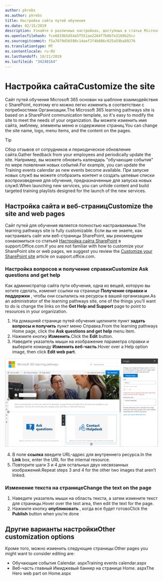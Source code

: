 ```yaml
---
author: pkrebs
ms.author: pkrebs
title: Настройка сайта путей обучения
ms.date: 02/15/2019
description: Узнайте о различных настройках, доступных в статье Microsoft 365 Learning путей
ms.openlocfilehash: fce6819b5d54a5f551ae2264f7b0b7e3169b25cc
ms.sourcegitcommit: f5a7079d56598c14aef2f4b886c025a59ba89276
ms.translationtype: MT
ms.contentlocale: ru-RU
ms.lasthandoff: 10/21/2019
ms.locfileid: "34248164"
---
```

# <a name="customize-the-site"></a><span data-ttu-id="bbd44-103">Настройка сайта</span><span class="sxs-lookup"><span data-stu-id="bbd44-103">Customize the site</span></span>

<span data-ttu-id="bbd44-104">Сайт путей обучения Microsoft 365 основан на шаблоне взаимодействия с SharePoint, поэтому его можно легко изменить в соответствии с потребностями Организации.</span><span class="sxs-lookup"><span data-stu-id="bbd44-104">The Microsoft 365 learning pathways site is based on a SharePoint communication template, so it's easy to modify the site to meet the needs of your organization.</span></span> <span data-ttu-id="bbd44-105">Вы можете изменить имя сайта, эмблему, элементы меню и содержимое страниц.</span><span class="sxs-lookup"><span data-stu-id="bbd44-105">You can change the site name, logo, menu items, and the content on the pages.</span></span> 

> [!TIP]
> <span data-ttu-id="bbd44-106">Сбор отзывов от сотрудников и периодическое обновление сайта.</span><span class="sxs-lookup"><span data-stu-id="bbd44-106">Gather feedback from your employees and periodically update the site.</span></span> <span data-ttu-id="bbd44-107">Например, вы можете обновить календарь "обучающие события" по мере появления новых событий.</span><span class="sxs-lookup"><span data-stu-id="bbd44-107">For example, you can update the Training events calendar as new events become available.</span></span> <span data-ttu-id="bbd44-108">При запуске новых служб вы можете отобразить контент и создать целевые списки воспроизведения для обучения, предназначенные для запуска новых служб.</span><span class="sxs-lookup"><span data-stu-id="bbd44-108">When launching new services, you can unhide content and build targeted training playlists designed for the launch of the new services.</span></span> 

## <a name="customize-the-site-and-web-pages"></a><span data-ttu-id="bbd44-109">Настройка сайта и веб-страниц</span><span class="sxs-lookup"><span data-stu-id="bbd44-109">Customize the site and web pages</span></span>

<span data-ttu-id="bbd44-110">Сайт путей для обучения является полностью настраиваемым.</span><span class="sxs-lookup"><span data-stu-id="bbd44-110">The learning pathways site is fully customizable.</span></span> <span data-ttu-id="bbd44-111">Если вы не знаете, как настраивать сайт или веб-страницы SharePoint, мы рекомендуем ознакомиться со статьей [Настройка сайта SharePoint](https://support.office.com/en-us/article/customize-your-sharepoint-site-320b43e5-b047-4fda-8381-f61e8ac7f59b) в support.Office.com.</span><span class="sxs-lookup"><span data-stu-id="bbd44-111">If you are not familiar with how to customize your SharePoint site or web pages, we suggest you review the [Customize your SharePoint site](https://support.office.com/en-us/article/customize-your-sharepoint-site-320b43e5-b047-4fda-8381-f61e8ac7f59b) article on support.office.com.</span></span> 

### <a name="customize-ask-questions-and-get-help"></a><span data-ttu-id="bbd44-112">Настройка вопросов и получение справки</span><span class="sxs-lookup"><span data-stu-id="bbd44-112">Customize Ask questions and get help</span></span>

<span data-ttu-id="bbd44-113">Как администратор сайта пути обучения, одна из вещей, которую вы хотите сделать, изменит ссылки на странице **Получение справки и поддержки** , чтобы они ссылались на ресурсы в вашей организации.</span><span class="sxs-lookup"><span data-stu-id="bbd44-113">As an administrator of the learning pathways site, one of the things you’ll want to do is change the links on the **Get Help and Support** page to point to resources in your organization.</span></span> 

1.  <span data-ttu-id="bbd44-114">На домашней странице путей обучения щелкните пункт **задать вопросы и получить** пункт меню Справка.</span><span class="sxs-lookup"><span data-stu-id="bbd44-114">From the learning pathways Home page, click the **Ask questions and get help** menu item.</span></span>
2.  <span data-ttu-id="bbd44-115">Нажмите кнопку **Изменить**.</span><span class="sxs-lookup"><span data-stu-id="bbd44-115">Click the **Edit** button.</span></span>
3.  <span data-ttu-id="bbd44-116">Наведите указатель мыши на изображение параметра справки и выберите команду **Изменить веб-часть**.</span><span class="sxs-lookup"><span data-stu-id="bbd44-116">Hover over a Help option image, then click **Edit web part**.</span></span>

![кг-едиселп. png](media/cg-edithelp.png)

4.  <span data-ttu-id="bbd44-118">В поле **ссылка** введите URL-адрес для внутреннего ресурса.</span><span class="sxs-lookup"><span data-stu-id="bbd44-118">In the **Link** box, enter the URL for the internal resource.</span></span> 
5.  <span data-ttu-id="bbd44-119">Повторите шаги 3 и 4 для остальных двух несвязанных изображений.</span><span class="sxs-lookup"><span data-stu-id="bbd44-119">Repeat steps 3 and 4 for the other two images that aren’t linked.</span></span>

### <a name="change-the-text-on-the-page"></a><span data-ttu-id="bbd44-120">Изменение текста на странице</span><span class="sxs-lookup"><span data-stu-id="bbd44-120">Change the text on the page</span></span>

1. <span data-ttu-id="bbd44-121">Наведите указатель мыши на область текста, а затем измените текст для страницы.</span><span class="sxs-lookup"><span data-stu-id="bbd44-121">Hover over the text area, then edit the text for the page.</span></span> 
2. <span data-ttu-id="bbd44-122">Нажмите кнопку **опубликовать** , когда все будет готово</span><span class="sxs-lookup"><span data-stu-id="bbd44-122">Click the **Publish** button when you’re done</span></span>

## <a name="other-customization-options"></a><span data-ttu-id="bbd44-123">Другие варианты настройки</span><span class="sxs-lookup"><span data-stu-id="bbd44-123">Other customization options</span></span>
<span data-ttu-id="bbd44-124">Кроме того, можно изменить следующие страницы:</span><span class="sxs-lookup"><span data-stu-id="bbd44-124">Other pages you might want to consider editing are:</span></span>

- <span data-ttu-id="bbd44-125">Обучающие события Calendar. aspx</span><span class="sxs-lookup"><span data-stu-id="bbd44-125">Training events calendar.aspx</span></span>
- <span data-ttu-id="bbd44-126">Веб-часть главный Имиджевый баннер на странице Home. aspx</span><span class="sxs-lookup"><span data-stu-id="bbd44-126">The Hero web part on Home.aspx</span></span>

